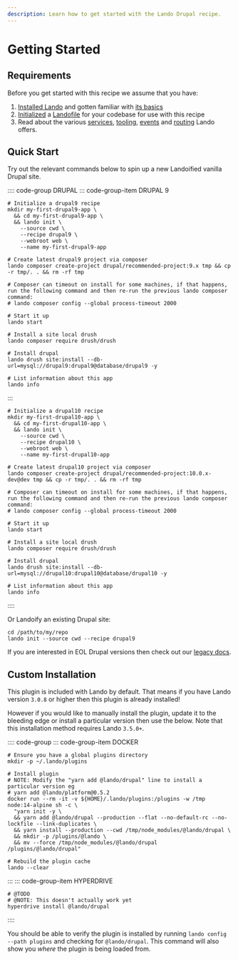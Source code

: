 ```yaml
---
description: Learn how to get started with the Lando Drupal recipe.
---
```


# Getting Started

## Requirements

Before you get started with this recipe we assume that you have:

1. [Installed Lando](https://docs.lando.dev/basics/installation.html) and gotten familiar with [its basics](https://docs.lando.dev/basics/)
2. [Initialized](https://docs.lando.dev/basics/init.html) a [Landofile](https://docs.lando.dev/config/lando.html) for your codebase for use with this recipe
3. Read about the various [services](https://docs.lando.dev/config/services.html), [tooling](https://docs.lando.dev/config/tooling.html), [events](https://docs.lando.dev/config/events.html) and [routing](https://docs.lando.dev/config/proxy.html) Lando offers.

## Quick Start

Try out the relevant commands below to spin up a new Landoified vanilla Drupal site.

:::: code-group DRUPAL
::: code-group-item DRUPAL 9

```bash:no-line-numbers
# Initialize a drupal9 recipe
mkdir my-first-drupal9-app \
  && cd my-first-drupal9-app \
  && lando init \
    --source cwd \
    --recipe drupal9 \
    --webroot web \
    --name my-first-drupal9-app
    
# Create latest drupal9 project via composer
lando composer create-project drupal/recommended-project:9.x tmp && cp -r tmp/. . && rm -rf tmp

# Composer can timeout on install for some machines, if that happens, run the following command and then re-run the previous lando composer command:
# lando composer config --global process-timeout 2000

# Start it up
lando start

# Install a site local drush
lando composer require drush/drush

# Install drupal
lando drush site:install --db-url=mysql://drupal9:drupal9@database/drupal9 -y

# List information about this app
lando info
```

:::
<CodeGroupItem title="DRUPAL 10" active>

```bash:no-line-numbers
# Initialize a drupal10 recipe
mkdir my-first-drupal10-app \
  && cd my-first-drupal10-app \
  && lando init \
    --source cwd \
    --recipe drupal10 \
    --webroot web \
    --name my-first-drupal10-app
    
# Create latest drupal10 project via composer
lando composer create-project drupal/recommended-project:10.0.x-dev@dev tmp && cp -r tmp/. . && rm -rf tmp

# Composer can timeout on install for some machines, if that happens, run the following command and then re-run the previous lando composer command:
# lando composer config --global process-timeout 2000

# Start it up
lando start

# Install a site local drush
lando composer require drush/drush

# Install drupal
lando drush site:install --db-url=mysql://drupal10:drupal10@database/drupal10 -y

# List information about this app
lando info
```

</CodeGroupItem>
::::

Or Landoify an existing Drupal site:

```bash:no-line-numbers
cd /path/to/my/repo
lando init --source cwd --recipe drupal9
```

If you are interested in EOL Drupal versions then check out our [legacy docs](./legacy-versions.md).

## Custom Installation

This plugin is included with Lando by default. That means if you have Lando version `3.0.8` or higher then this plugin is already installed!

However if you would like to manually install the plugin, update it to the bleeding edge or install a particular version then use the below. Note that this installation method requires Lando `3.5.0+`.

:::: code-group
::: code-group-item DOCKER
```bash:no-line-numbers
# Ensure you have a global plugins directory
mkdir -p ~/.lando/plugins

# Install plugin
# NOTE: Modify the "yarn add @lando/drupal" line to install a particular version eg
# yarn add @lando/platform@0.5.2
docker run --rm -it -v ${HOME}/.lando/plugins:/plugins -w /tmp node:14-alpine sh -c \
  "yarn init -y \
  && yarn add @lando/drupal --production --flat --no-default-rc --no-lockfile --link-duplicates \
  && yarn install --production --cwd /tmp/node_modules/@lando/drupal \
  && mkdir -p /plugins/@lando \
  && mv --force /tmp/node_modules/@lando/drupal /plugins/@lando/drupal"

# Rebuild the plugin cache
lando --clear
```
:::
::: code-group-item HYPERDRIVE
```bash:no-line-numbers
# @TODO
# @NOTE: This doesn't actually work yet
hyperdrive install @lando/drupal
```
::::

You should be able to verify the plugin is installed by running `lando config --path plugins` and checking for `@lando/drupal`. This command will also show you _where_ the plugin is being loaded from.
